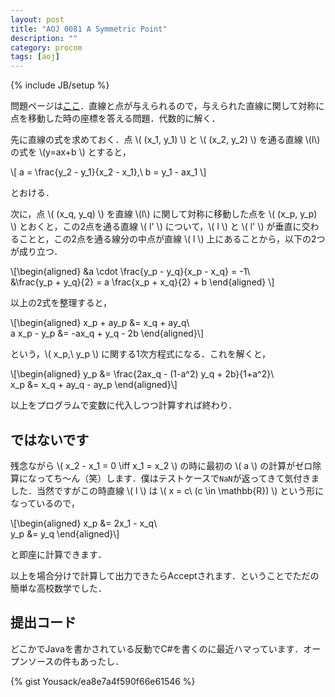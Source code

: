 ```yaml
---
layout: post
title: "AOJ 0081 A Symmetric Point"
description: ""
category: procom
tags: [aoj]
---
```

{% include JB/setup %}

問題ページは[ここ](http://judge.u-aizu.ac.jp/onlinejudge/description.jsp?id=0081)．直線と点が与えられるので，与えられた直線に関して対称に点を移動した時の座標を答える問題．代数的に解く．

先に直線の式を求めておく．点 \\( (x_1, y_1) \\) と \\( (x_2, y_2) \\) を通る直線 \\(l\\) の式を \\(y=ax+b \\) とすると，

\\[
a = \frac{y_2 - y_1}{x_2 - x_1},\ b = y_1 - ax_1
\\]

とおける．

次に，点 \\( (x_q, y_q) \\) を直線 \\(l\\) に関して対称に移動した点を \\( (x_p, y_p) \\) とおくと，この2点を通る直線 \\( l' \\) について，\\( l \\) と \\( l' \\) が垂直に交わることと，この2点を通る線分の中点が直線 \\( l \\) 上にあることから，以下の2つが成り立つ．

\\[\begin{aligned}
&a \cdot \frac{y_p - y_q}{x_p - x_q} = -1\\\
&\frac{y_p + y_q}{2} = a \frac{x_p + x_q}{2} + b
\end{aligned} \\]

以上の2式を整理すると，

\\[\begin{aligned}
x_p + ay_p &= x_q + ay_q\\\
a x_p - y_p &= -ax_q + y_q - 2b
\end{aligned}\\]

という，\\( x_p,\ y_p \\) に関する1次方程式になる．これを解くと，

\\[\begin{aligned}
y_p &= \frac{2ax_q - (1-a^2) y_q + 2b}{1+a^2}\\\
x_p &= x_q + ay_q - ay_p
\end{aligned}\\]

以上をプログラムで変数に代入しつつ計算すれば終わり．

## ではないです

残念ながら \\( x_2 - x_1 = 0 \iff x_1 = x_2  \\) の時に最初の \\( a \\) の計算がゼロ除算になってち〜ん（笑）します．僕はテストケースで`NaN`が返ってきて気付きました．当然ですがこの時直線 \\( l \\) は \\( x = c\ (c \in \mathbb{R}) \\) という形になっているので，

\\[\begin{aligned}
x_p &= 2x_1 - x_q\\\
y_p &= y_q
\end{aligned}\\]

と即座に計算できます．

以上を場合分けで計算して出力できたらAcceptされます．ということでただの簡単な高校数学でした．

## 提出コード

どこかでJavaを書かされている反動でC#を書くのに最近ハマっています．オープンソースの件もあったし．

{% gist Yousack/ea8e7a4f590f66e61546 %}
